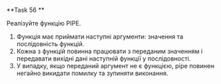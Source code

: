 **Task 56 **

Реалізуйте функцію PIPE.

1. Функція має приймати наступні аргументи: значення та послідовність функцій.
2. Кожна з функцій повинна працювати з переданим значенням і передавати вихідні дані наступній функції у послідовності.
3. У випадку, якщо переданий аргумент не є функцією, pipe повинен негайно викидати помилку та зупиняти виконання.